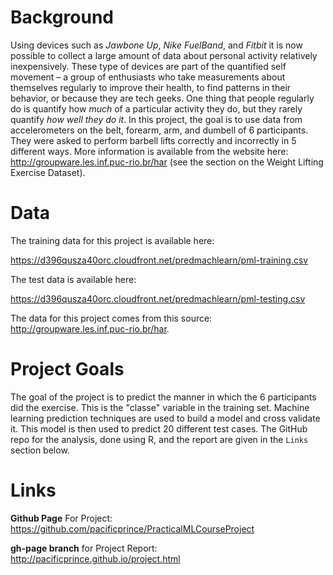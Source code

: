 # Background

Using devices such as *Jawbone Up*, *Nike FuelBand*, and *Fitbit* it is
now possible to collect a large amount of data about personal activity
relatively inexpensively. These type of devices are part of the
quantified self movement – a group of enthusiasts who take measurements
about themselves regularly to improve their health, to find patterns in
their behavior, or because they are tech geeks. One thing that people
regularly do is quantify how *much* of a particular activity they do,
but they rarely quantify *how well they do it*. In this project, the
goal is to use data from accelerometers on the belt, forearm, arm, and
dumbell of 6 participants. They were asked to perform barbell lifts
correctly and incorrectly in 5 different ways. More information is
available from the website here:
<http://groupware.les.inf.puc-rio.br/har> (see the section on the Weight
Lifting Exercise Dataset).

# Data

The training data for this project is available here:

<https://d396qusza40orc.cloudfront.net/predmachlearn/pml-training.csv>

The test data is available here:

<https://d396qusza40orc.cloudfront.net/predmachlearn/pml-testing.csv>

The data for this project comes from this source:
<http://groupware.les.inf.puc-rio.br/har>.

# Project Goals

The goal of the project is to predict the manner in which the 6
participants did the exercise. This is the "classe" variable in the
training set. Machine learning prediction techniques are used to build a
model and cross validate it. This model is then used to predict 20
different test cases. The GitHub repo for the analysis, done using R,
and the report are given in the `Links` section below.

# Links

**Github Page** For Project:
https://github.com/pacificprince/PracticalMLCourseProject

**gh-page branch** for Project Report:
http://pacificprince.github.io/project.html

